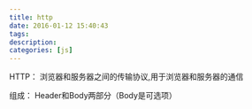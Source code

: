 ```yaml
---
title: http
date: 2016-01-12 15:40:43
tags:
description:
categories: [js]
---
```




HTTP： 浏览器和服务器之间的传输协议,用于浏览器和服务器的通信

组成： Header和Body两部分（Body是可选项）